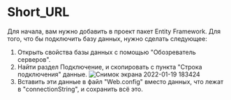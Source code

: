 # Short_URL
Для начала, вам нужно добавить в проект пакет Entity Framework.
Для  того, что бы подключить базу данных,  нужно сделать следующее:
1. Открыть свойства базы данных с помощью  "Обозреватель серверов".
2. Найти раздел Подключение, и скопировать с пункта "Строка подключения" данные.
![Снимок экрана 2022-01-19 183424](https://user-images.githubusercontent.com/96841452/150175320-7099a014-69cc-4e4b-9758-cadc8c86bbe4.png)
3. Вставить эти данные в файл "Web.config" вместо данных, что лежат в "connectionString", и сохранить всё это.
